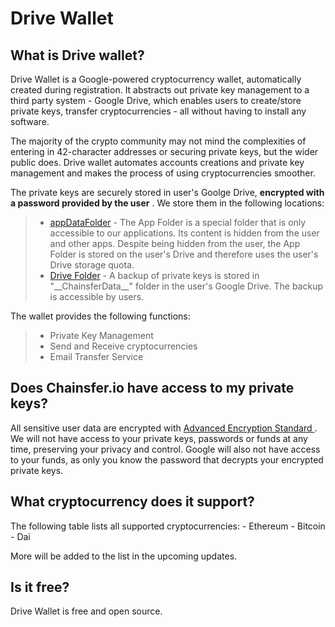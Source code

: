 # Drive Wallet

## What is Drive wallet?

Drive Wallet is a Google-powered cryptocurrency wallet, automatically created during registration. It abstracts out private key management to a third party system - Google Drive, 
which enables users to create/store private keys, transfer cryptocurrencies - all without having to install any software.

The majority of the crypto community may not mind the complexities of entering in 42-character addresses or securing private keys, but the wider public does.
Drive wallet automates accounts creations and private key management and makes the process of using cryptocurrencies smoother.

The private keys are securely stored in user's Goolge Drive, **encrypted with a password provided by the user** . We store them in the following locations:
> * [appDataFolder](https://developers.google.com/drive/api/v3/appdata)
    -  The App Folder is a special folder that is only accessible to our applications. Its content is hidden from the user and other apps. Despite being hidden from the user, the App Folder is stored on the user's Drive and therefore uses the user's Drive storage quota.
> * [Drive Folder](https://www.google.com/drive/)
    - A backup of private keys is stored in "\_\_ChainsferData\_\_" folder in the user's Google Drive. The backup is accessible by users.

The wallet provides the following functions:
> * Private Key Management
> * Send and Receive cryptocurrencies
> * Email Transfer Service

## Does Chainsfer.io have access to my private keys?

All sensitive user data are encrypted with [Advanced Encryption Standard ](https://en.wikipedia.org/wiki/Advanced_Encryption_Standard).
We will not have access to your private keys, passwords or funds at any time, preserving your privacy and control. Google will also not have access to your funds, as only you know the password that decrypts your encrypted private keys.

## What cryptocurrency does it support?

The following table lists all supported cryptocurrencies:
    - Ethereum
    - Bitcoin
    - Dai

More will be added to the list in the upcoming updates.

## Is it free?

Drive Wallet is free and open source.